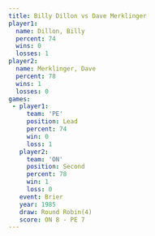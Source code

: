 ```yaml
---
title: Billy Dillon vs Dave Merklinger
player1:                
  name: Dillon, Billy   
  percent: 74           
  wins: 0               
  losses: 1             
player2:                
  name: Merklinger, Dave
  percent: 78           
  wins: 1               
  losses: 0             
games:
 - player1:        
     team: 'PE'    
     position: Lead
     percent: 74   
     win: 0        
     loss: 1       
   player2:          
     team: 'ON'      
     position: Second
     percent: 78     
     win: 1          
     loss: 0         
   event: Brier        
   year: 1985          
   draw: Round Robin(4)
   score: ON 8 - PE 7  
---
```

